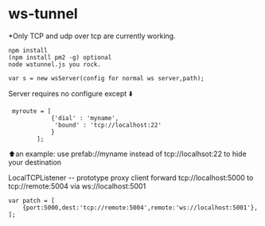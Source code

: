# ws-tunnel

*Only TCP and udp over tcp are currently working.
```
npm install
(npm install pm2 -g) optional
node wstunnel.js you rock.
```


```
var s = new wsServer(config for normal ws server,path);

```
Server requires no configure except ⬇️
```
 myroute = [ 
            {'dial' : 'myname', 
             'bound' : 'tcp://localhost:22' 
            }
        ];
```
⬆️an example: use prefab://myname instead of tcp://localhsot:22 to hide your destination

LocalTCPListener -- prototype proxy client
forward tcp://localhost:5000 to tcp://remote:5004 via ws://localhost:5001

```
var patch = [
    {port:5000,dest:'tcp://remote:5004',remote:'ws://localhost:5001'},
];
```
